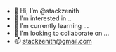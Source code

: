 - 👋 Hi, I’m @stackzenith
- 👀 I’m interested in ..
- 🌱 I’m currently learning ...
- 💞️ I’m looking to collaborate on ...
- 📫  stackzenith@gmail.com

<!---
stackzenith/stackzenith is a ✨ special ✨ repository because its `README.md` (this file) appears on your GitHub profile.
You can click the Preview link to take a look at your changes.
--->
